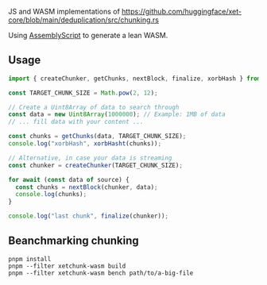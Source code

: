 JS and WASM implementations of https://github.com/huggingface/xet-core/blob/main/deduplication/src/chunking.rs

Using [AssemblyScript](https://www.assemblyscript.org/) to generate a lean WASM.

## Usage

```javascript
import { createChunker, getChunks, nextBlock, finalize, xorbHash } from '@huggingface/xetchunk-wasm';

const TARGET_CHUNK_SIZE = Math.pow(2, 12);

// Create a Uint8Array of data to search through
const data = new Uint8Array(1000000); // Example: 1MB of data
// ... fill data with your content ...

const chunks = getChunks(data, TARGET_CHUNK_SIZE);
console.log("xorbHash", xorbHasht(chunks));

// Alternative, in case your data is streaming
const chunker = createChunker(TARGET_CHUNK_SIZE);

for await (const data of source) {
  const chunks = nextBlock(chunker, data);
  console.log(chunks);
}

console.log("last chunk", finalize(chunker));
```

## Beanchmarking chunking

```shell
pnpm install
pnpm --filter xetchunk-wasm build
pnpm --filter xetchunk-wasm bench path/to/a-big-file
```